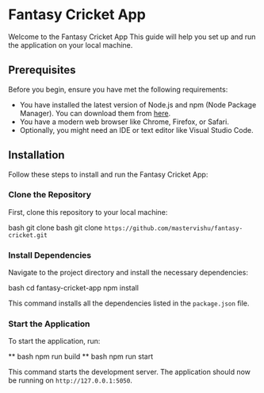 # Fantasy Cricket App

Welcome to the Fantasy Cricket App This guide will help you set up and run the application on your local machine.

## Prerequisites

Before you begin, ensure you have met the following requirements:

- You have installed the latest version of Node.js and npm (Node Package Manager). You can download them from [here](https://nodejs.org/en/download/).
- You have a modern web browser like Chrome, Firefox, or Safari.
- Optionally, you might need an IDE or text editor like Visual Studio Code.

## Installation

Follow these steps to install and run the Fantasy Cricket App:

### Clone the Repository

First, clone this repository to your local machine:

bash git clone bash git clone `https://github.com/mastervishu/fantasy-cricket.git`

### Install Dependencies

Navigate to the project directory and install the necessary dependencies:

bash cd fantasy-cricket-app npm install

This command installs all the dependencies listed in the `package.json` file.

### Start the Application

To start the application, run:

** bash npm run build
** bash npm run start

This command starts the development server. The application should now be running on `http://127.0.0.1:5050`.


